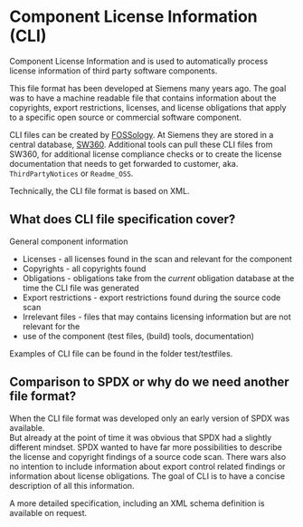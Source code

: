# Component License Information (CLI)

Component License Information and is used to automatically process license information of
third party software components.

This file format has been developed at Siemens many years ago. The goal was to have a
machine readable file that contains information about the copyrights, export restrictions,
licenses, and license obligations that apply to a specific open source or commercial software
component.

CLI files can be created by [FOSSology](https://www.fossology.org). At Siemens they are stored
in a central database, [SW360](https://www.eclipse.org/sw360/). Additional tools can pull
these CLI files from SW360, for additional license compliance checks or to create the license
documentation that needs to get forwarded to customer, aka. `ThirdPartyNotices` or `Readme_OSS`.

Technically, the CLI file format is based on XML.

## What does CLI file specification cover?

General component information

* Licenses - all licenses found in the scan and relevant for the component
* Copyrights - all copyrights found
* Obligations - obligations take from the *current* obligation database at the time the
  CLI file was generated
* Export restrictions - export restrictions found during the source code scan
* Irrelevant files - files that may contains licensing information but are not relevant for the
* use of the component (test files, (build) tools, documentation)

Examples of CLI file can be found in the folder test/testfiles.

## Comparison to SPDX or why do we need another file format?

When the CLI file format was developed only an early version of SPDX was available.  
But already at the point of time it was obvious that SPDX had a slightly different mindset.
SPDX wanted to have far more possibilities to describe the license and copyright findings
of a source code scan. There wars also no intention to include information about export control
related findings or information about license obligations. The goal of CLI is to have a concise
description of all this information.

A more detailed specification, including an XML schema definition is available on request.

